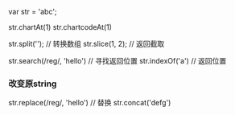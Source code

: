 var str = 'abc';

str.chartAt(1)
str.chartcodeAt(1)

str.split(''); // 转换数组
str.slice(1, 2);  // 返回截取

str.search(/reg/, 'hello') // 寻找返回位置
str.indexOf('a') // 返回位置


### 改变原string
str.replace(/reg/, 'hello') // 替换
str.concat('defg')